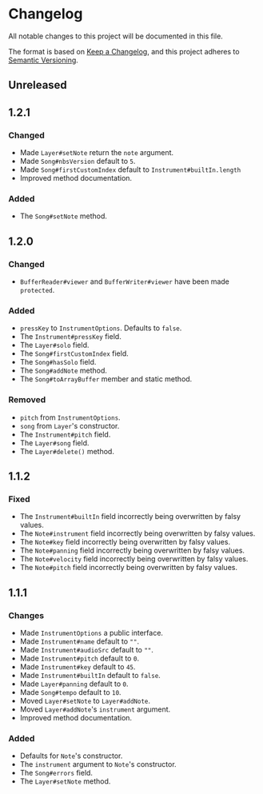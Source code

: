 [Unreleased]: https://github.com/Encode42/NBS.js/compare/v1.0.0...HEAD

# Changelog
All notable changes to this project will be documented in this file.

The format is based on [Keep a Changelog](https://keepachangelog.com/en/1.0.0/),
and this project adheres to [Semantic Versioning](https://semver.org/spec/v2.0.0.html).

## Unreleased

## 1.2.1
### Changed
- Made `Layer#setNote` return the `note` argument.
- Made `Song#nbsVersion` default to `5`.
- Made `Song#firstCustomIndex` default to `Instrument#builtIn.length`
- Improved method documentation.

### Added
- The `Song#setNote` method.

## 1.2.0
### Changed
- `BufferReader#viewer` and `BufferWriter#viewer` have been made `protected`.

### Added
- `pressKey` to `InstrumentOptions`. Defaults to `false`.
- The `Instrument#pressKey` field.
- The `Layer#solo` field.
- The `Song#firstCustomIndex` field.
- The `Song#hasSolo` field.
- The `Song#addNote` method.
- The `Song#toArrayBuffer` member and static method.

### Removed
- `pitch` from `InstrumentOptions`.
- `song` from `Layer`'s constructor.
- The `Instrument#pitch` field.
- The `Layer#song` field.
- The `Layer#delete()` method.

## 1.1.2
### Fixed
- The `Instrument#builtIn` field incorrectly being overwritten by falsy values.
- The `Note#instrument` field incorrectly being overwritten by falsy values.
- The `Note#key` field incorrectly being overwritten by falsy values.
- The `Note#panning` field incorrectly being overwritten by falsy values.
- The `Note#velocity` field incorrectly being overwritten by falsy values.
- The `Note#pitch` field incorrectly being overwritten by falsy values.

## 1.1.1
### Changes
- Made `InstrumentOptions` a public interface.
- Made `Instrument#name` default to `""`.
- Made `Instrument#audioSrc` default to `""`.
- Made `Instrument#pitch` default to `0`.
- Made `Instrument#key` default to `45`.
- Made `Instrument#builtIn` default to `false`.
- Made `Layer#panning` default to `0`.
- Made `Song#tempo` default to `10`.
- Moved `Layer#setNote` to `Layer#addNote`.
- Moved `Layer#addNote`'s `instrument` argument.
- Improved method documentation.

### Added
- Defaults for `Note`'s constructor.
- The `instrument` argument to `Note`'s constructor.
- The `Song#errors` field.
- The `Layer#setNote` method.
